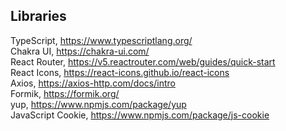 ## Libraries

TypeScript, https://www.typescriptlang.org/ \
Chakra UI, https://chakra-ui.com/ \
React Router, https://v5.reactrouter.com/web/guides/quick-start \
React Icons, https://react-icons.github.io/react-icons \
Axios, https://axios-http.com/docs/intro \
Formik, https://formik.org/ \
yup, https://www.npmjs.com/package/yup \
JavaScript Cookie, https://www.npmjs.com/package/js-cookie
